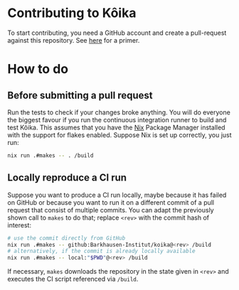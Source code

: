 # Contributing to Kôika

To start contributing, you need a GitHub account and create a pull-request against this repository.
See [here](https://docs.github.com/en/get-started/quickstart/hello-world) for a primer.

# How to do

## Before submitting a pull request

Run the tests to check if your changes broke anything.
You will do everyone the biggest favour if you run the continuous integration runner to build and test Kôika.
This assumes that you have the [Nix](https://nixos.org/download) Package Manager installed with the support for flakes enabled.
Suppose Nix is set up correctly, you just run:

```sh
nix run .#makes -- . /build
```

## Locally reproduce a CI run

Suppose you want to produce a CI run locally, maybe because it has failed on GitHub or because you want to run it on a different commit of a pull request that consist of multiple commits.
You can adapt the previously shown call to `makes` to do that; replace `<rev>` with the commit hash of interest:

```sh
# use the commit directly from GitHub
nix run .#makes -- github:Barkhausen-Institut/koika@<rev> /build
# alternatively, if the commit is already locally available
nix run .#makes -- local:"$PWD"@<rev> /build
```

If necessary, `makes` downloads the repository in the state given in `<rev>` and executes the CI script referenced via `/build`.
